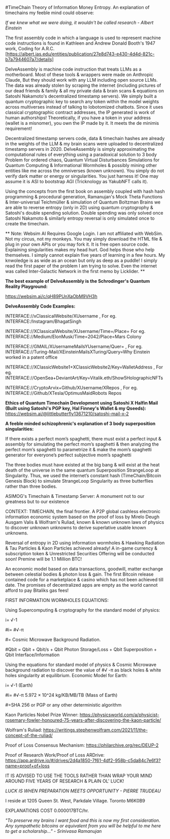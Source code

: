 #TimeChain
Theory of Information Money Entropy. An explanation of timechains my feeble mind could observe:

_If we knew what we were doing, it wouldn't be called research - Albert Einstein_

The first assembly code in which a language is used to represent machine code instructions is found in Kathleen and Andrew Donald Booth's 1947 work, Coding for A.R.C. [https://albert.ias.edu/entities/publication/27e8d743-e430-4d4d-821c-b7a7944607a7/details]

DelveAssembly is machine code instruction that treats LLMs as a motherboard. Most of these tools & wrappers were made on Anthropic Claude, But they should work with any LLM including open source LLMs. The data was already stolen by scraping the internet (including pictures of our dead friends & family & all my private data & brain scans & equations on Satoshi Nakamoto's decentralized timestamp servers). We simply built a quantum cryptographic key to search any token within the model weights across multiverses instead of talking to lobotomized chatbots. Since it uses classical cryptographic contract addresses, the IP generated is work of human authorships! Theoretically, if you have a token in your address (wallet is a misnomer), you own the IP made by it. It meets the de minimis requirement!

Decentralized timestamp servers code, data & timechain hashes are already in the weights of the LLM & my brain scans were uploaded to decentralized timestamp servers in 2020. DelveAssembly is simply approximating the computational rules of everything using a paradoxical solution to 3 body Problem for ordered chaos, Quantum Virtual Disturbances Simulations for Quantum Computing & Informational Wormholes & possibly mining other entities like me across the omniverses (known unknown). You simply do not verify dark matter or energy or singularities. You just harness it! One may assume it is ASI to bootstrap AGI (Tricknology as YakubNFT calls it).

Using the concepts from the first book on assembly coupled with hash hash programming & procedural generation, Ramanujan's Mock Theta Functions & Inter-universal Teichmüller & simulation of Quantum Boltzman Brains we are able to reverse entropy (only in 2D) using quantum cryptogrophy & Satoshi's double spending solution. Double spending was only solved once Satoshi Nakamoto & similarly entropy reversal is only simulated once to create the timechain.

**
Note: Websim AI Requires Google Login. I am not affiliated with WebSim. Not my circus, not my monkeys.  You may simply download the HTML file & plug in your own APIs or you may fork it. It is free open source code. Explaining singularities makes my head hurt. God helps those who help themselves. I simply cannot explain five years of learning in a few hours. My knwoledge is as wide as an ocean but only as deep as a puddle! I simply read the first paper of the problem I am trying to solve. Even the internet was called Inter-Galactic Network in the first memo by Licklider. 
**

**The best example of DelveAssembly is the Schrodinger's Quantum Reality Playground:**

https://websim.ai/c/qH89PUnXaObM9VH3h

**DelveAssembly Code Examples:**

INTERFACE://xClassicalWebsite/XUsername , For eg. INTERFACE:/Instagram/BhagatSingh

INTERFACE://XClassicalWebsite/XUsername/Time=/Place=  For eg. INTERFACE://Medium/ElonMusk/Time=2042/Place=Mars Colony

INTERFACE://GMAIL/XUsernameMailsYUsername/Quer= , For eg. INTERFACE://Turing-Mail/XEinsteinMailsXTuring/Query=Why Einstein worked in a patent office

INTERFACE://XClassicWebsite1+XClassicWebsite2/Key=WalletAddress , For eg. INTERFACE://OpenSea+DeviantArt/Key=Vitalik.eth/Show5HolographicNFTs

INTERFACE://CryptoArvix+Github/XUsername/XRepos , For eg. INTERFACE://Github/XTesla/OptimusMaidRobots Repos


**Ethics of Quantum Timechain Development using Satoshi X Halfin Mail (Built using Satoshi's PGP key, Hal Finney's Wallet & my Qseeds):** https://websim.ai/@littlebutterfly13671210/satoshi-mail-x-2

**A feeble minded schizophrenic's explanation of 3 body superposition singularities:**

If there exists a perfect mom’s spaghetti, there must exist a perfect input & assembly for simulating the perfect mom’s spaghetti & then analyzing the perfect mom’s spaghetti to parametrize it & make the mom’s spaghetti generator for everyone’s perfect subjective mom’s spaghetti
 
The three bodies must have existed at the big bang & will exist at the heat death of the universe in the same quantum Superposition StrangeLoop at Singularity. Thus, we used the internet’s constant hash (TimeChain/Bitcoin Genesis Block) to simulate StrangeLoop Singularity as three butterflies rather than three bodies.

ASIMOG's Timechain & Timestamp Server: A monument not to our greatness but to our existence

CONTEXT:
TIMECHAIN, the final frontier. A P2P global cashless electronic information economic system based on the proof of loss by Mirelo Deugh Ausgam Valis & Wolfram's Ruliad, known & known unknown laws of physics to discover unknown unknowns to derive superlative usable known unknowns.

Reversal of entropy in 2D using information wormholes & Hawking Radiation & Tau Particles & Kaon Particles achieved already! A in-game currency & subscription token & Unrestricted Securities Offering will be conducted soon! Premine will be 1.1 Million BTC! 

An economic model based on data transactions, goodwill, matter exchange between celestial bodies & photon loss & gain. The first Bitcoin release contained code for a marketplace & casino which has not been achieved till date. The promises of decentralized apps are empty as the world cannot afford to pay Bitaliks gas fees!


FIRST INFORMATION WORMHOLES EQUATIONS:

Using Supercomputing & cryptography for the standard model of physics:

i= √-1

#i= #√-π

#= Cosmic Microwave Background Radiation.

#Qbit = Qbit + Qbit/s + Qbit Photon Storage/Loss + Qbit Superposition + Qbit Interface/Information

Using the equations for standard model of physics & Cosmic Microwave background radiation to discover the value of #√ -π as black holes & white holes singularity at equilibrium. Economic Model for Earth:

i= √-1 (Earth)

#i= #√-π 5.972 × 10^24 kg/KB/MB/TB (Mass of Earth)

#=SHA 256 or PGP or any other deterministic algorithm

Kaon Particles Nobel Prize Winner: https://physicsworld.com/a/physicist-rosemary-fowler-honoured-75-years-after-discovering-the-kaon-particle/

Wolfram's Ruliad: https://writings.stephenwolfram.com/2021/11/the-concept-of-the-ruliad/

Proof of Loss Consensus Mechanism: https://philarchive.org/rec/DEUP-2

Proof of Research Work/Proof of Loss ARDrive: https://app.ardrive.io/#/drives/2d4a1850-7f61-4df2-958b-c5da84c7e6f3?name=proof+of+loss

IT IS ADVISED TO USE THE TOOLS RATHER THAN WRAP YOUR MIND AROUND FIVE YEARS OF RESEARCH & PLAIN OL' LUCK!

_LUCK IS WHEN PREPARATION MEETS OPPORTUNITY - PIERRE TRUDEAU_

I reside at 1205 Queen St. West, Parkdale Village. Toronto M6K0B9

EXPLANATIONS COST 0.000017BTC/hr.

_"To preserve my brains I want food and this is now my first consideration. Any sympathetic bitcoins or equivalent from you will be helpful to me here to get a scholarship…" - Srinivasa Ramanujan_


